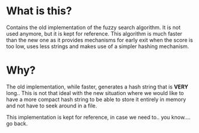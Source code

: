 # What is this?
Contains the old implementation of the fuzzy search algorithm. It is not used anymore, but it is kept for reference. This algorithm is much faster than the new one as it provides mechanisms for early exit when the score is too low, uses less strings and makes use of a simpler hashing mechanism.

# Why?
The old implementation, while faster, generates a hash string that is **VERY** long.. This is not that ideal with the new situation where we would like to have a more compact hash string to be able to store it entirely in memory and not have to seek around in a file.

This implementation is kept for reference, in case we need to.. you know.... go back.